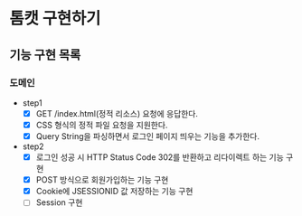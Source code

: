 # 톰캣 구현하기

## 기능 구현 목록

### 도메인
- step1
  - [x] GET /index.html(정적 리소스) 요청에 응답한다.
  - [x] CSS 형식의 정적 파일 요청을 지원한다.
  - [x] Query String을 파싱하면서 로그인 페이지 띄우는 기능을 추가한다.
- step2
  - [x] 로그인 성공 시 HTTP Status Code 302를 반환하고 리다이렉트 하는 기능 구현
  - [x] POST 방식으로 회원가입하는 기능 구현
  - [x] Cookie에 JSESSIONID 값 저장하는 기능 구현
  - [ ] Session 구현
